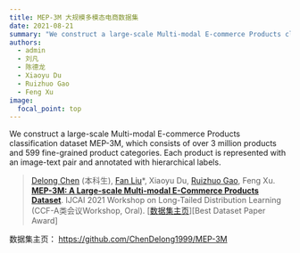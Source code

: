 ```yaml
---
title: MEP-3M 大规模多模态电商数据集
date: 2021-08-21
summary: "We construct a large-scale Multi-modal E-commerce Products classification dataset MEP-3M, which consists of over 3 million products and 599 fine-grained product categories. Each product is represented with an image-text pair and annotated with hierarchical labels."
authors:
  - admin
  - 刘凡
  - 陈德龙
  - Xiaoyu Du
  - Ruizhuo Gao
  - Feng Xu
image:
  focal_point: top
---
```

  
We construct a large-scale Multi-modal E-commerce Products classification dataset MEP-3M, which consists of over 3 million products and 599 fine-grained product categories. Each product is represented with an image-text pair and annotated with hierarchical labels.

<!--more-->

> [Delong Chen](author/陈德龙/) (本科生), [Fan Liu](author/刘凡/)*, Xiaoyu Du, [Ruizhuo Gao](author/高瑞琢/), Feng Xu. [**MEP-3M: A Large-scale Multi-modal E-Commerce Products Dataset**](../../publication/icjaiw2021mep/). IJCAI 2021 Workshop on Long-Tailed Distribution Learning (CCF-A类会议Workshop, Oral). [[数据集主页](https://github.com/ChenDelong1999/MEP-3M)][Best Dataset Paper Award]

数据集主页： https://github.com/ChenDelong1999/MEP-3M
